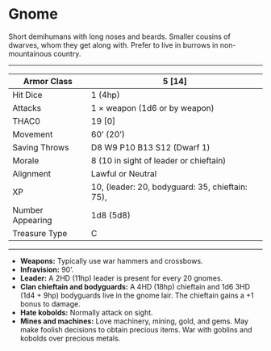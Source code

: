 # Gnome

Short demihumans with long noses and beards. Smaller cousins of dwarves, whom they get along with. Prefer to live in burrows in non-mountainous country.

------

| Armor Class     | 5 [14]                                          |
| ---------------- | ----------------------------------------------- |
| Hit Dice         | 1 (4hp)                                         |
| Attacks          | 1 × weapon (1d6 or by weapon)                   |
| THAC0            | 19 [0]                                          |
| Movement         | 60’ (20’)                                       |
| Saving Throws    | D8 W9 P10 B13 S12 (Dwarf 1)                     |
| Morale           | 8 (10 in sight of leader or chieftain)          |
| Alignment        | Lawful or Neutral                               |
| XP               | 10, (leader: 20, bodyguard: 35, chieftain: 75), |
| Number Appearing | 1d8 (5d8)                                       |
| Treasure Type    | C                                               |

------

- **Weapons:** Typically use war hammers and crossbows.
- **Infravision:** 90’.
- **Leader:** A 2HD (11hp) leader is present for every 20 gnomes.
- **Clan chieftain and bodyguards:** A 4HD (18hp) chieftain and 1d6 3HD (1d4 + 9hp) bodyguards live in the gnome lair. The chieftain gains a +1 bonus to damage.
- **Hate kobolds:** Normally attack on sight.
- **Mines and machines:** Love machinery, mining, gold, and gems. May make foolish decisions to obtain precious items. War with goblins and kobolds over precious metals.